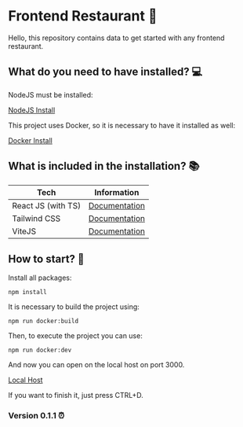 # Frontend Restaurant 🥑

Hello, this repository contains data to get started with any frontend restaurant.

## What do you need to have installed? 💻

NodeJS must be installed:

[NodeJS Install](https://nodejs.org/)

This project uses Docker, so it is necessary to have it installed as well:

[Docker Install](https://docs.docker.com/desktop/)

## What is included in the installation? 📚

| Tech               | Information                               |
| ------------------ | ----------------------------------------- |
| React JS (with TS) | [Documentation](https://en.reactjs.org/)  |
| Tailwind CSS       | [Documentation](https://tailwindcss.com/) |
| ViteJS             | [Documentation](https://vitejs.dev/)      |

## How to start? 🚀

Install all packages:

`npm install`

It is necessary to build the project using:

`npm run docker:build`

Then, to execute the project you can use:

`npm run docker:dev`

And now you can open on the local host on port 3000.

[Local Host](http://localhost:3000/)

If you want to finish it, just press CTRL+D.

### Version 0.1.1 ⏰
